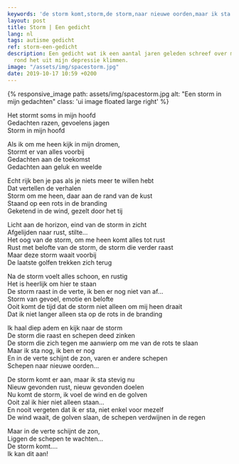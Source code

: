 ```yaml
---
keywords: 'de storm komt,storm,de storm,naar nieuwe oorden,maar ik sta'
layout: post
title: Storm | Een gedicht
lang: nl
tags: autisme gedicht
ref: storm-een-gedicht
description: Een gedicht wat ik een aantal jaren geleden schreef over mijn gevoelens
  rond het uit mijn depressie klimmen.
image: "/assets/img/spacestorm.jpg"
date: 2019-10-17 10:59 +0200
---
```

{% responsive_image path: assets/img/spacestorm.jpg alt: "Een storm in mijn gedachten" class: 'ui image floated large right' %}

Het stormt soms in mijn hoofd\
Gedachten razen, gevoelens jagen\
Storm in mijn hoofd

Als ik om me heen kijk in mijn dromen,\
Stormt er van alles voorbij\
Gedachten aan de toekomst\
Gedachten aan geluk en weelde

Echt rijk ben je pas als je niets meer te willen hebt\
Dat vertellen de verhalen\
Storm om me heen, daar aan de rand van de kust\
Staand op een rots in de branding\
Geketend in de wind, gezelt door het tij

Licht aan de horizon, eind van de storm in zicht\
Afgelijden naar rust, stilte...\
Het oog van de storm, om me heen komt alles tot rust\
Rust met belofte van de storm, de storm die verder raast\
Maar deze storm waait voorbij\
De laatste golfen trekken zich terug

Na de storm voelt alles schoon, en rustig\
Het is heerlijk om hier te staan\
De storm raast in de verte, ik ben er nog niet van af...\
Storm van gevoel, emotie en belofte\
Ooit komt de tijd dat de storm niet alleen om mij heen draait\
Dat ik niet langer alleen sta op de rots in de branding

Ik haal diep adem en kijk naar de storm\
De storm die raast en schepen deed zinken\
De storm die zich tegen me aanwierp om me van de rots te slaan\
Maar ik sta nog, ik ben er nog\
En in de verte schijnt de zon, varen er andere schepen\
Schepen naar nieuwe oorden...

De storm komt er aan, maar ik sta stevig nu\
Nieuw gevonden rust, nieuw gevonden doelen\
Nu komt de storm, ik voel de wind en de golven\
Ooit zal ik hier niet alleen staan...\
En nooit vergeten dat ik er sta, niet enkel voor mezelf\
De wind waait, de golven slaan, de schepen verdwijnen in de regen

Maar in de verte schijnt de zon,\
Liggen de schepen te wachten...\
De storm komt....\
Ik kan dit aan!